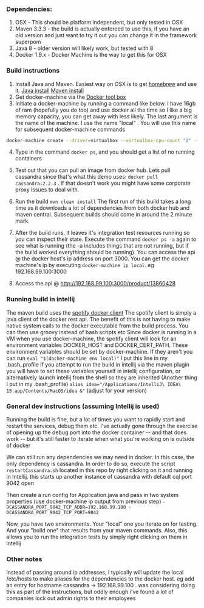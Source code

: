 ### Dependencies:
1. OSX - This should be platform independent, but only tested in OSX
2. Maven 3.3.3 - the build is actually enforced to use this, if you have an old version and just want to try it out you can change it in the framework superpom
3. Java 8 - older version will likely work, but tested with 8
4. Docker 1.9.x - Docker Machine is the way to get this for OSX

### Build instructions
1. Install Java and Maven. Easiest way on OSX is to get [homebrew](http://brew.sh/) and use it.  [Java install](http://stackoverflow.com/questions/24342886/how-to-install-java-8-on-mac) [Maven install](http://stackoverflow.com/a/17481557/412366)
2. Get docker-machine via the [Docker tool box](https://www.docker.com/docker-toolbox)
3. Initiate a docker-machine by running a command like below. I have 16gb of ram (hopefully you do too) and use docker all the time so I like a big memory capacity, you can get away with less likely. The last argument is the name of the machine. I use the name "local" . You will use this name for subsequent docker-machine commands
```bash
docker-machine create --driver=virtualbox --virtualbox-cpu-count "2" --virtualbox-memory "8000" --virtualbox-cpu-count "4" --virtualbox-disk-size "40000" local
```
4. Type in the command `docker ps`, and you should get a list of no running containers
5. Test out that you can pull an image from docker hub. Lets pull cassandra since that's what this demo uses: `docker pull cassandra:2.2.3` . If that doesn't work you might have some corporate proxy issues to deal with.

6. Run the build `mvn clean install` The first run of this build takes a long time as it downloads a lot of dependencies from both docker hub and maven central. Subsequent builds should come in around the 2 minute mark.
7. After the build runs, it leaves it's integration test resources running so you can inspect their state. Execute the command `docker ps -a` again to see what is running (the -a includes things that are not running, but if the build worked everything should be running). You can access the api @ the docker host's ip address on port 3000. You can get the docker machine's ip by executing `docker-machine ip local`. eg 192.168.99.100:3000
8. Access the api @ http://192.168.99.100:3000/product/13860428


### Running build in intellij
The maven build uses the [spotify docker client](https://github.com/spotify/docker-client)
The spotify client is simply a java client of the docker rest api. The benefit of this is not having to make native system calls to the docker executable from the build process. You can then use groovy instead of bash scripts etc
Since docker is running in a VM when you use docker-machine, the spotify client will look for an environment variables DOCKER_HOST and DOCKER_CERT_PATH. These environment variables should be set by docker-machine. If they aren't you can run `eval "$(docker-machine env local)"` I put this line in my .bash_profile
If you attempt to run the build in intellij via the maven plugin you will have to set these variables yourself in intellij configuration, or alternatively launch intellij from the shell so they are inherited (Another thing I put in my .bash_profile) `alias idea="/Applications/IntelliJ\ IDEA\ 15.app/Contents/MacOS/idea &"` (adjust for your version)



### General dev instructions (assuming Intellij is used)
Running the build is fine, but a lot of times you want to rapidly start and restart the services, debug them etc.
I've actually gone through the exercise of opening up the debug port into the docker container -- and that does work -- but it's still faster to iterate when what you're working on is outside of docker

We can still run any dependencies we may need in docker. In this case, the only dependency is cassandra.
In order to do so, execute the script `restartCassandra.sh` located in this repo by right clicking on it and running in Intellij. this starts up another instance of cassandra with default cql port 9042 open

Then create a run config for Application.java and pass in two system properties (use docker-machine ip output from previous step) `-DCASSANDRA_PORT_9042_TCP_ADDR=192.168.99.100 -DCASSANDRA_PORT_9042_TCP_PORT=9042`

Now, you have two environments. Your "local" one you iterate on for testing. And your "build one" that results from your maven commands. Also, this allows you to run the integration tests by simply right clicking on them in Intellij

### Other notes
instead of passing around ip addresses, I typically will update the local /etc/hosts to make aliases for the dependencies to the docker host. eg add an entry for hostname cassandra -> 192.168.99.100 . was considering doing this as part of the instructions, but oddly enough i've found a lot of companies lock out admin rights to their employees